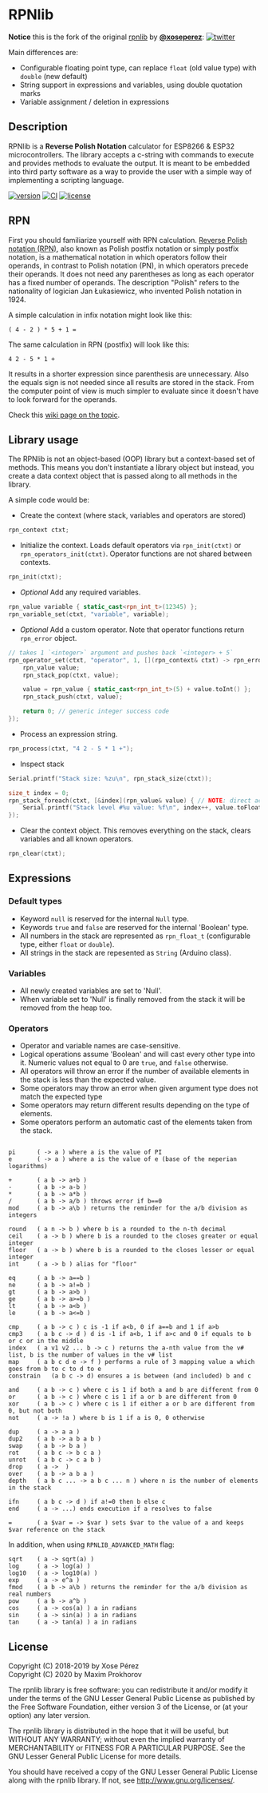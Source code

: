 # RPNlib

**Notice** this is the fork of the original [rpnlib](https://github.com/xoseperez/rpnlib) by **[@xoseperez](https://github.com/xoseperez)**: [![twitter](https://img.shields.io/twitter/follow/xoseperez.svg?style=social)](https://twitter.com/intent/follow?screen_name=xoseperez)

Main differences are:
- Configurable floating point type, can replace `float` (old value type) with `double` (new default)
- String support in expressions and variables, using double quotation marks
- Variable assignment / deletion in expressions

## Description

RPNlib is a **Reverse Polish Notation** calculator for ESP8266 & ESP32 microcontrollers. 
The library accepts a c-string with commands to execute and provides methods to evaluate the output.
It is meant to be embedded into third party software as a way to provide the user with a simple way of implementing a scripting language.

[![version](https://img.shields.io/github/v/tag/mcspr/rpnlib)](https://github.com/mcspr/rpnlib/blob/master/CHANGELOG.md)
[![CI](https://github.com/mcspr/rpnlib/workflows/PlatformIO%20CI/badge.svg?branch=master)](https://github.com/mcspr/rpnlib/actions?query=workflow%3A%22PlatformIO+CI%22)
[![license](https://img.shields.io/github/license/mcspr/rpnlib)](LICENSE)

## RPN

First you should familiarize yourself with RPN calculation. 
[Reverse Polish notation (RPN)](https://en.wikipedia.org/wiki/Reverse_Polish_notation), also known as Polish postfix notation or simply postfix notation, is a mathematical notation in which operators follow their operands, in contrast to Polish notation (PN), in which operators precede their operands. It does not need any parentheses as long as each operator has a fixed number of operands. The description "Polish" refers to the nationality of logician Jan Łukasiewicz, who invented Polish notation in 1924.

A simple calculation in infix notation might look like this:

```
( 4 - 2 ) * 5 + 1 =
```

The same calculation in RPN (postfix) will look like this:

```
4 2 - 5 * 1 +
```

It results in a shorter expression since parenthesis are unnecessary. Also the equals sign is not needed since all results are stored in the stack. From the computer point of view is much simpler to evaluate since it doesn't have to look forward for the operands.

Check this [wiki page on the topic](https://en.wikipedia.org/wiki/Reverse_Polish_notation).

## Library usage

The RPNlib is not an object-based (OOP) library but a context-based set of methods. This means you don't instantiate a library object but instead, you create a data context object that is passed along to all methods in the library.

A simple code would be:

* Create the context (where stack, variables and operators are stored)

```cpp
rpn_context ctxt;
```

* Initialize the context. Loads default operators via `rpn_init(ctxt)` or `rpn_operators_init(ctxt)`. Operator functions are not shared between contexts.
```cpp
rpn_init(ctxt);
```

* *Optional* Add any required variables.
```cpp
rpn_value variable { static_cast<rpn_int_t>(12345) };
rpn_variable_set(ctxt, "variable", variable);
```

* *Optional* Add a custom operator. Note that operator functions return `rpn_error` object.
```cpp
// takes 1 `<integer>` argument and pushes back `<integer> + 5`
rpn_operator_set(ctxt, "operator", 1, [](rpn_context& ctxt) -> rpn_error {
    rpn_value value;
    rpn_stack_pop(ctxt, value);

    value = rpn_value { static_cast<rpn_int_t>(5) + value.toInt() };
    rpn_stack_push(ctxt, value);

    return 0; // generic integer success code
});
```

* Process an expression string.
```cpp
rpn_process(ctxt, "4 2 - 5 * 1 +");
```

* Inspect stack
```cpp
Serial.printf("Stack size: %zu\n", rpn_stack_size(ctxt));

size_t index = 0;
rpn_stack_foreach(ctxt, [&index](rpn_value& value) { // NOTE: direct access to the stack value object
    Serial.printf("Stack level #%u value: %f\n", index++, value.toFloat());
});
```

* Clear the context object. This removes everything on the stack, clears variables and all known operators.
```cpp
rpn_clear(ctxt);
```

## Expressions

### Default types

* Keyword `null` is reserved for the internal `Null` type.
* Keywords `true` and `false` are reserved for the internal 'Boolean' type.
* All numbers in the stack are represented as `rpn_float_t` (configurable type, either `float` or `double`).
* All strings in the stack are repesented as `String` (Arduino class).

### Variables

* All newly created variables are set to 'Null'.
* When variable set to 'Null' is finally removed from the stack it will be removed from the heap too.

### Operators

* Operator and variable names are case-sensitive.
* Logical operations assume 'Boolean' and will cast every other type into it. Numeric values not equal to 0 are `true`, and `false` otherwise.
* All operators will throw an error if the number of available elements in the stack is less than the expected value.
* Some operators may throw an error when given argument type does not match the expected type
* Some operators may return different results depending on the type of elements.
* Some operators perform an automatic cast of the elements taken from the stack.

```

pi      ( -> a ) where a is the value of PI
e       ( -> a ) where a is the value of e (base of the neperian logarithms)

+       ( a b -> a+b )
-       ( a b -> a-b )
*       ( a b -> a*b )
/       ( a b -> a/b ) throws error if b==0
mod     ( a b -> a\b ) returns the reminder for the a/b division as integers

round   ( a n -> b ) where b is a rounded to the n-th decimal
ceil    ( a -> b ) where b is a rounded to the closes greater or equal integer
floor   ( a -> b ) where b is a rounded to the closes lesser or equal integer
int     ( a -> b ) alias for "floor"

eq      ( a b -> a==b )
ne      ( a b -> a!=b )
gt      ( a b -> a>b )
ge      ( a b -> a>=b )
lt      ( a b -> a<b )
le      ( a b -> a<=b )

cmp     ( a b -> c ) c is -1 if a<b, 0 if a==b and 1 if a>b
cmp3    ( a b c -> d ) d is -1 if a<b, 1 if a>c and 0 if equals to b or c or in the middle
index   ( a v1 v2 ... b -> c ) returns the a-nth value from the v# list, b is the number of values in the v# list
map     ( a b c d e -> f ) performs a rule of 3 mapping value a which goes from b to c to d to e
constrain   (a b c -> d) ensures a is between (and included) b and c

and     ( a b -> c ) where c is 1 if both a and b are different from 0
or      ( a b -> c ) where c is 1 if a or b are different from 0
xor     ( a b -> c ) where c is 1 if either a or b are different from 0, but not both
not     ( a -> !a ) where b is 1 if a is 0, 0 otherwise

dup     ( a -> a a )
dup2    ( a b -> a b a b )
swap    ( a b -> b a )
rot     ( a b c -> b c a )
unrot   ( a b c -> c a b )
drop    ( a ->  )
over    ( a b -> a b a )
depth   ( a b c ... -> a b c ... n ) where n is the number of elements in the stack

ifn     ( a b c -> d ) if a!=0 then b else c
end     ( a -> ...) ends execution if a resolves to false

=       ( a $var = -> $var ) sets $var to the value of a and keeps $var reference on the stack

```

In addition, when using `RPNLIB_ADVANCED_MATH` flag:
```
sqrt    ( a -> sqrt(a) )
log     ( a -> log(a) )
log10   ( a -> log10(a) )
exp     ( a -> e^a )
fmod    ( a b -> a\b ) returns the reminder for the a/b division as real numbers
pow     ( a b -> a^b )
cos     ( a -> cos(a) ) a in radians
sin     ( a -> sin(a) ) a in radians
tan     ( a -> tan(a) ) a in radians

```

## License

Copyright (C) 2018-2019 by Xose Pérez <xose dot perez at gmail dot com>  
Copyright (C) 2020 by Maxim Prokhorov <prokhorov dot max at outlook dot com>

The rpnlib library is free software: you can redistribute it and/or modify
it under the terms of the GNU Lesser General Public License as published by
the Free Software Foundation, either version 3 of the License, or
(at your option) any later version.

The rpnlib library is distributed in the hope that it will be useful,
but WITHOUT ANY WARRANTY; without even the implied warranty of
MERCHANTABILITY or FITNESS FOR A PARTICULAR PURPOSE.  See the
GNU Lesser General Public License for more details.

You should have received a copy of the GNU Lesser General Public License
along with the rpnlib library.  If not, see <http://www.gnu.org/licenses/>.
